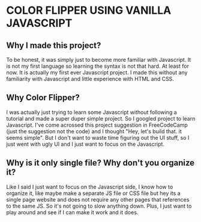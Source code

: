 # COLOR FLIPPER USING VANILLA JAVASCRIPT

## Why I made this project?
To be honest, it was simply just to become more familiar with Javascript. It is
not my first language so learning the syntax is not that hard. At least for now. It is
actually my first ever Javascript project. I made this without any familiarity
with Javascript and little experience with HTML and CSS.

## Why Color Flipper?
I was actually just trying to learn some Javascript without following a tutorial
and made a super duper simple project. So I googled project to learn Javascript.
I've come acrossed this project suggestion in FreeCodeCamp (just the suggestion not the code) and I thought
"Hey, let's build that. it seems simple". But I don't want to waste time figuring out the UI stuff, so
I just went with ugly UI and I just want to focus on the Javascript.

## Why is it only single file? Why don't you organize it?
Like I said I just want to focus on the Javascript side, I know how to organize it, like maybe make a separate JS
file or CSS file but hey its a single page website and does not require any other pages that references to the same JS.
So it's not going to slow anything down. Plus, I just want to play around and see if I can make it work and it does.
